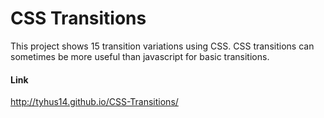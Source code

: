 # CSS Transitions

This project shows 15 transition variations using CSS. CSS transitions can sometimes be more useful than javascript for basic transitions.

#### Link

http://tyhus14.github.io/CSS-Transitions/